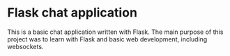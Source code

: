 # Flask chat application
This is a basic chat application written with Flask.
The main purpose of this project was to learn with Flask and basic web development, including websockets.